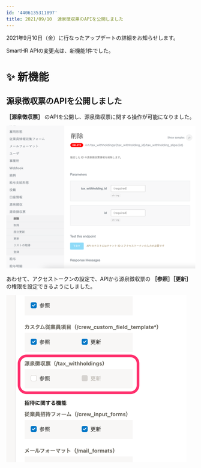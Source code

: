 ```yaml
---
id: '4406135311897'
title: 2021/09/10  源泉徴収票のAPIを公開しました
---
```

2021年9月10日（金）に行なったアップデートの詳細をお知らせします。

SmartHR APIの変更点は、新機能1件でした。

# ✨ 新機能

## 源泉徴収票のAPIを公開しました

 **［源泉徴収票］** のAPIを公開し、源泉徴収票に関する操作が可能になりました。

![](./__________2021-09-14_11_26_10.png)

あわせて、アクセストークンの設定で、APIから源泉徴収票の **［参照］［更新］** の権限を設定できるようにしました。

![](./upload_8734dd08daa30736be1ee55f2e29eeaa-2.png)
